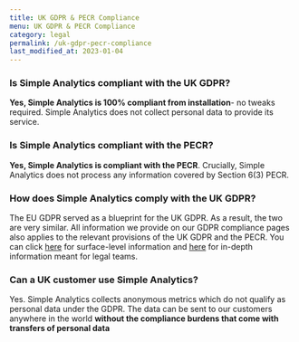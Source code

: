 ```yaml
---
title: UK GDPR & PECR Compliance
menu: UK GDPR & PECR Compliance
category: legal
permalink: /uk-gdpr-pecr-compliance
last_modified_at: 2023-01-04
---
```


### Is Simple Analytics compliant with the UK GDPR?

**Yes, Simple Analytics is 100% compliant from installation**\- no tweaks required. Simple Analytics does not collect personal data to provide its service.

### Is Simple Analytics compliant with the PECR?

**Yes, Simple Analytics is compliant with the PECR**. Crucially, Simple Analytics does not process any information covered by Section 6(3) PECR.

### How does Simple Analytics comply with the UK GDPR?

The EU GDPR served as a blueprint for the UK GDPR. As a result, the two are very similar. All information we provide on our GDPR compliance pages also applies to the relevant provisions of the UK GDPR and the PECR. You can click [here](/compliance-faq) for surface-level information and [here](/compliance-fore-legal-teams) for in-depth information meant for legal teams.

### Can a UK customer use Simple Analytics?

Yes. Simple Analytics collects anonymous metrics which do not qualify as personal data under the GDPR. The data can be sent to our customers anywhere in the world **without the compliance burdens that come with transfers of personal data**
